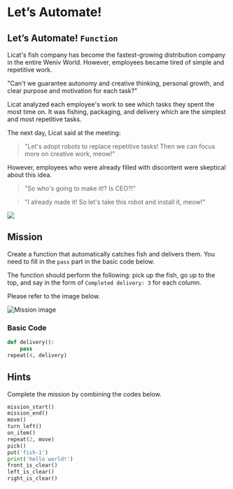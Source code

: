 # Let’s Automate!

## Let’s Automate! `Function`

Licat's fish company has become the fastest-growing distribution company in the entire Weniv World. However, employees became tired of simple and repetitive work.

"Can't we guarantee autonomy and creative thinking, personal growth, and clear purpose and motivation for each task?"

Licat analyzed each employee's work to see which tasks they spent the most time on. It was fishing, packaging, and delivery which are the simplest and most repetitive tasks.

The next day, Licat said at the meeting:

> "Let's adopt robots to replace repetitive tasks! Then we can focus more on creative work, meow!"

However, employees who were already filled with discontent were skeptical about this idea.

> "So who's going to make it!? Is CEO?!"

> "I already made it! So let's take this robot and install it, meow!"

![](./9_1.webp)

## Mission

Create a function that automatically catches fish and delivers them. You need to fill in the `pass` part in the basic code below.

The function should perform the following: pick up the fish, go up to the top, and say in the form of `Completed delivery: 3` for each column.

Please refer to the image below.

![Mission image](./9_2.webp)

### Basic Code
```python
def delivery():
    pass
repeat(4, delivery)
```

## Hints
Complete the mission by combining the codes below.
```python
mission_start()
mission_end()
move()
turn_left()
on_item()
repeat(2, move)
pick()
put('fish-1')
print('hello world!')
front_is_clear()
left_is_clear()
right_is_clear()
```
